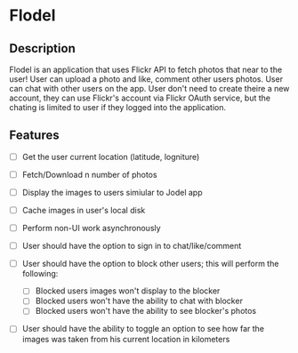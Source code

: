 # Flodel

## Description

Flodel is an application that uses Flickr API to fetch photos that near to the user! User can upload a photo and like, comment other users photos. User can chat with other users on the app. User don't need to create theire a new account, they can use Flickr's account via Flickr OAuth service, but the chating is limited to user if they logged into the application.

## Features

- [ ] Get the user current location (latitude, logniture)
- [ ] Fetch/Download n number of photos
- [ ] Display the images to users simiular to Jodel app
- [ ] Cache images in user's local disk
- [ ] Perform non-UI work asynchronously

- [ ] User should have the option to sign in to chat/like/comment
- [ ] User should have the option to block other users; this will perform the following:
   * [ ] Blocked users images won't display to the blocker
   * [ ] Blocked users won't have the ability to chat with blocker
   * [ ] Blocked users won't have the ability to see blocker's photos
- [ ] User should have the ability to toggle an option to see how far the images was taken from his current location in kilometers
